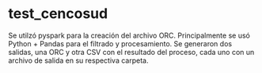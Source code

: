 # test_cencosud
Se utilzó pyspark para la creación del archivo ORC. Principalmente se usó Python + Pandas para el filtrado y procesamiento. 
Se generaron dos salidas, una ORC y otra CSV con el resultado del proceso, cada uno con un archivo de salida en su respectiva carpeta.
